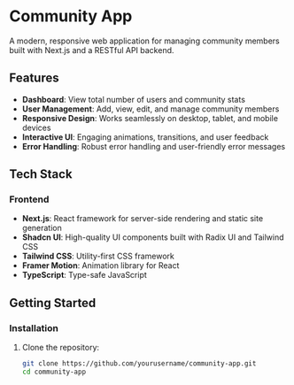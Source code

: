 # Community App

A modern, responsive web application for managing community members built with Next.js and a RESTful API backend.

## Features

- **Dashboard**: View total number of users and community stats
- **User Management**: Add, view, edit, and manage community members
- **Responsive Design**: Works seamlessly on desktop, tablet, and mobile devices
- **Interactive UI**: Engaging animations, transitions, and user feedback
- **Error Handling**: Robust error handling and user-friendly error messages

## Tech Stack

### Frontend
- **Next.js**: React framework for server-side rendering and static site generation
- **Shadcn UI**: High-quality UI components built with Radix UI and Tailwind CSS
- **Tailwind CSS**: Utility-first CSS framework
- **Framer Motion**: Animation library for React
- **TypeScript**: Type-safe JavaScript

## Getting Started

### Installation

1. Clone the repository:
   ```bash
   git clone https://github.com/yourusername/community-app.git
   cd community-app
